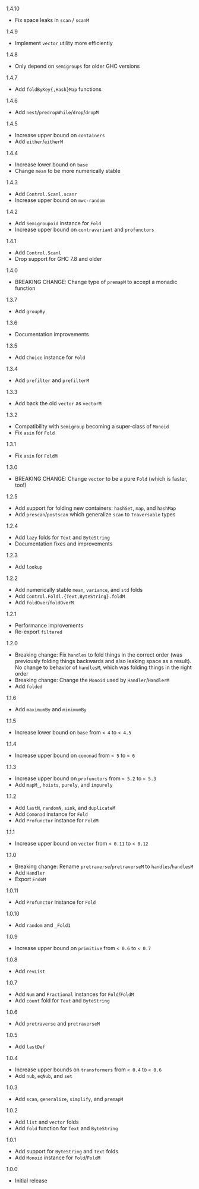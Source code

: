 1.4.10

* Fix space leaks in `scan` / `scanM`

1.4.9

* Implement `vector` utility more efficiently

1.4.8

* Only depend on `semigroups` for older GHC versions

1.4.7

* Add `foldByKey{,Hash}Map` functions

1.4.6

* Add `nest`/`predropWhile`/`drop`/`dropM`

1.4.5

* Increase upper bound on `containers`
* Add `either`/`eitherM`

1.4.4

* Increase lower bound on `base`
* Change `mean` to be more numerically stable

1.4.3

* Add `Control.Scanl.scanr`
* Increase upper bound on `mwc-random`

1.4.2

* Add `Semigroupoid` instance for `Fold`
* Increase upper bound on `contravariant` and `profunctors`

1.4.1

* Add `Control.Scanl`
* Drop support for GHC 7.8 and older

1.4.0

* BREAKING CHANGE: Change type of `premapM` to accept a monadic function

1.3.7

* Add `groupBy`

1.3.6

* Documentation improvements

1.3.5

* Add `Choice` instance for `Fold`

1.3.4

* Add `prefilter` and `prefilterM`

1.3.3

* Add back the old `vector` as `vectorM`

1.3.2

* Compatibility with `Semigroup` becoming a super-class of `Monoid`
* Fix `asin` for `Fold`

1.3.1

* Fix `asin` for `FoldM`

1.3.0

* BREAKING CHANGE: Change `vector` to be a pure `Fold` (which is faster, too!)

1.2.5

* Add support for folding new containers: `hashSet`, `map`, and `hashMap`
* Add `prescan`/`postscan` which generalize `scan` to `Traversable` types

1.2.4

* Add `lazy` folds for `Text` and `ByteString`
* Documentation fixes and improvements

1.2.3

* Add `lookup`

1.2.2

* Add numerically stable `mean`, `variance`, and `std` folds
* Add `Control.Foldl.{Text,ByteString}.foldM`
* Add `foldOver`/`foldOverM`

1.2.1

* Performance improvements
* Re-export `filtered`

1.2.0

* Breaking change: Fix `handles` to fold things in the correct order (was
  previously folding things backwards and also leaking space as a result).  No
  change to behavior of `handlesM`, which was folding things in the right order
* Breaking change: Change the `Monoid` used by `Handler`/`HandlerM`
* Add `folded`

1.1.6

* Add `maximumBy` and `minimumBy`

1.1.5

* Increase lower bound on `base` from `< 4` to `< 4.5`

1.1.4

* Increase upper bound on `comonad` from `< 5` to `< 6`

1.1.3

* Increase upper bound on `profunctors` from `< 5.2` to `< 5.3`
* Add `mapM_`, `hoists`, `purely`, and `impurely`

1.1.2

* Add `lastN`, `randomN`, `sink`, and `duplicateM`
* Add `Comonad` instance for `Fold`
* Add `Profunctor` instance for `FoldM`

1.1.1

* Increase upper bound on `vector` from `< 0.11` to `< 0.12`

1.1.0

* Breaking change: Rename `pretraverse`/`pretraverseM` to `handles`/`handlesM`
* Add `Handler`
* Export `EndoM`

1.0.11

* Add `Profunctor` instance for `Fold`

1.0.10

* Add `random` and `_Fold1`

1.0.9

* Increase upper bound on `primitive` from `< 0.6` to `< 0.7`

1.0.8

* Add `revList`

1.0.7

* Add `Num` and `Fractional` instances for `Fold`/`FoldM`
* Add `count` fold for `Text` and `ByteString`

1.0.6

* Add `pretraverse` and `pretraverseM`

1.0.5

* Add `lastDef`

1.0.4

* Increase upper bounds on `transformers` from `< 0.4` to `< 0.6`
* Add `nub`, `eqNub`, and `set`

1.0.3

* Add `scan`, `generalize`, `simplify`, and `premapM`

1.0.2

* Add `list` and `vector` folds
* Add `fold` function for `Text` and `ByteString`

1.0.1

* Add support for `ByteString` and `Text` folds
* Add `Monoid` instance for `Fold`/`FoldM`

1.0.0

* Initial release
